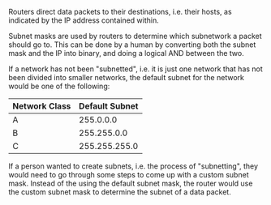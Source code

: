 Routers direct data packets to their destinations, i.e. their hosts, as indicated by the IP address contained within. 

Subnet masks are used by routers to determine which subnetwork a packet should go to. This can be done by a human by converting both the subnet mask and the IP into binary, and doing a logical AND between the two.

If a network has not been "subnetted", i.e. it is just one network that has not been divided into smaller networks, the default subnet for the network would be one of the following:

Network Class | Default Subnet
--- | ---
A   | 255.0.0.0
B   | 255.255.0.0
C   | 255.255.255.0

If a person wanted to create subnets, i.e. the process of "subnetting", they would need to go through some steps to come up with a custom subnet mask. Instead of the using the default subnet mask, the router would use the custom subnet mask to determine the subnet of a data packet.